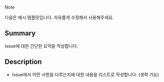> [!NOTE]
> 다음은 예시 템플릿입니다. 자유롭게 수정해서 사용해주세요.

## Summary

Issue에 대한 간단한 요약을 작성합니다.

## Description

- Issue에서 어떤 사항을 다루는지에 대한 내용을 리스트로 작성합니다. (생략 가능)
